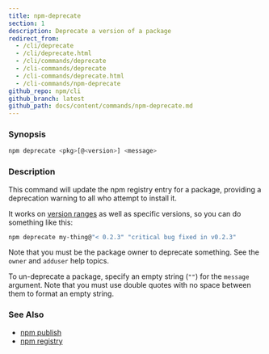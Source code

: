 ```yaml
---
title: npm-deprecate
section: 1
description: Deprecate a version of a package
redirect_from:
  - /cli/deprecate
  - /cli/deprecate.html
  - /cli/commands/deprecate
  - /cli-commands/deprecate
  - /cli-commands/deprecate.html
  - /cli-commands/npm-deprecate
github_repo: npm/cli
github_branch: latest
github_path: docs/content/commands/npm-deprecate.md
---
```


### Synopsis
```bash
npm deprecate <pkg>[@<version>] <message>
```

### Description

This command will update the npm registry entry for a package, providing
a deprecation warning to all who attempt to install it.

It works on [version ranges](https://semver.npmjs.com/) as well as specific 
versions, so you can do something like this:
```bash
npm deprecate my-thing@"< 0.2.3" "critical bug fixed in v0.2.3"
```

Note that you must be the package owner to deprecate something.  See the
`owner` and `adduser` help topics.

To un-deprecate a package, specify an empty string (`""`) for the `message` 
argument. Note that you must use double quotes with no space between them to 
format an empty string.

### See Also

* [npm publish](/cli/v6/commands/npm-publish)
* [npm registry](/cli/v6/using-npm/registry)
